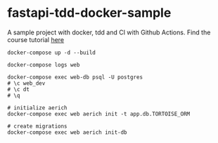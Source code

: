 # fastapi-tdd-docker-sample
A sample project with docker, tdd and CI with Github Actions.
Find the course tutorial [here](https://testdriven.io/courses/tdd-fastapi/postgres-setup/)


```
docker-compose up -d --build

docker-compose logs web
```
```
docker-compose exec web-db psql -U postgres
# \c web_dev
# \c dt
# \q
```

```shell
# initialize aerich
docker-compose exec web aerich init -t app.db.TORTOISE_ORM

# create migrations
docker-compose exec web aerich init-db
```